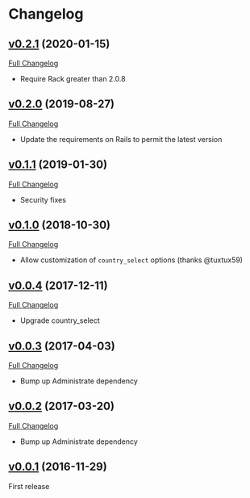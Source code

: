 # Changelog

## [v0.2.1](https://github.com/zooppa/administrate-field-country/tree/v0.2.1) (2020-01-15)

[Full Changelog](https://github.com/zooppa/administrate-field-country/compare/v0.2.0...v0.2.1)

- Require Rack greater than 2.0.8

## [v0.2.0](https://github.com/zooppa/administrate-field-country/tree/v0.2.0) (2019-08-27)

[Full Changelog](https://github.com/zooppa/administrate-field-country/compare/v0.1.0...v0.2.0)

- Update the requirements on Rails to permit the latest version

## [v0.1.1](https://github.com/zooppa/administrate-field-country/tree/v0.1.0) (2019-01-30)

[Full Changelog](https://github.com/zooppa/administrate-field-country/compare/v0.1.0...v0.1.1)

- Security fixes

## [v0.1.0](https://github.com/zooppa/administrate-field-country/tree/v0.1.0) (2018-10-30)

[Full Changelog](https://github.com/zooppa/administrate-field-country/compare/v0.0.4...v0.1.0)

- Allow customization of `country_select` options (thanks @tuxtux59)

## [v0.0.4](https://github.com/zooppa/administrate-field-country/tree/v0.0.4) (2017-12-11)

[Full Changelog](https://github.com/zooppa/administrate-field-country/compare/v0.0.3...v0.0.4)

- Upgrade country_select

## [v0.0.3](https://github.com/zooppa/administrate-field-country/tree/v0.0.3) (2017-04-03)

[Full Changelog](https://github.com/zooppa/administrate-field-country/compare/v0.0.2...v0.0.3)

- Bump up Administrate dependency

## [v0.0.2](https://github.com/zooppa/administrate-field-country/tree/v0.0.2) (2017-03-20)

[Full Changelog](https://github.com/zooppa/administrate-field-country/compare/v0.0.1...v0.0.2)

- Bump up Administrate dependency

## [v0.0.1](https://github.com/zooppa/administrate-field-country/tree/v0.0.1) (2016-11-29)

First release
